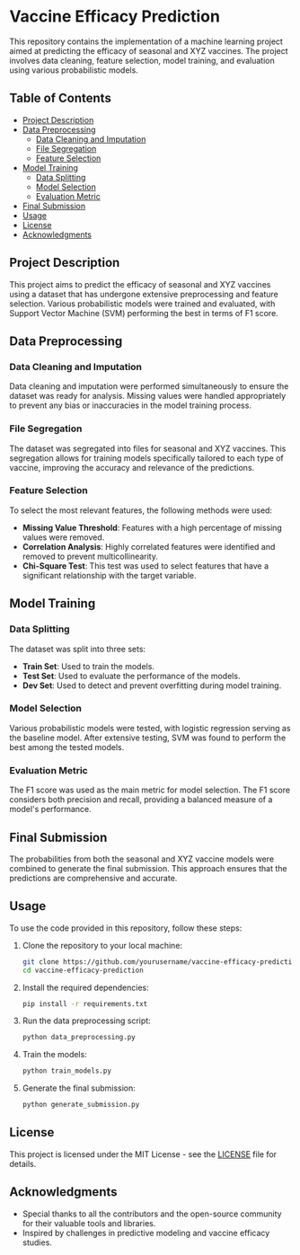 # Vaccine Efficacy Prediction

This repository contains the implementation of a machine learning project aimed at predicting the efficacy of seasonal and XYZ vaccines. The project involves data cleaning, feature selection, model training, and evaluation using various probabilistic models.

## Table of Contents

- [Project Description](#project-description)
- [Data Preprocessing](#data-preprocessing)
  - [Data Cleaning and Imputation](#data-cleaning-and-imputation)
  - [File Segregation](#file-segregation)
  - [Feature Selection](#feature-selection)
- [Model Training](#model-training)
  - [Data Splitting](#data-splitting)
  - [Model Selection](#model-selection)
  - [Evaluation Metric](#evaluation-metric)
- [Final Submission](#final-submission)
- [Usage](#usage)
- [License](#license)
- [Acknowledgments](#acknowledgments)

## Project Description

This project aims to predict the efficacy of seasonal and XYZ vaccines using a dataset that has undergone extensive preprocessing and feature selection. Various probabilistic models were trained and evaluated, with Support Vector Machine (SVM) performing the best in terms of F1 score.

## Data Preprocessing

### Data Cleaning and Imputation

Data cleaning and imputation were performed simultaneously to ensure the dataset was ready for analysis. Missing values were handled appropriately to prevent any bias or inaccuracies in the model training process.

### File Segregation

The dataset was segregated into files for seasonal and XYZ vaccines. This segregation allows for training models specifically tailored to each type of vaccine, improving the accuracy and relevance of the predictions.

### Feature Selection

To select the most relevant features, the following methods were used:
- **Missing Value Threshold**: Features with a high percentage of missing values were removed.
- **Correlation Analysis**: Highly correlated features were identified and removed to prevent multicollinearity.
- **Chi-Square Test**: This test was used to select features that have a significant relationship with the target variable.

## Model Training

### Data Splitting

The dataset was split into three sets:
- **Train Set**: Used to train the models.
- **Test Set**: Used to evaluate the performance of the models.
- **Dev Set**: Used to detect and prevent overfitting during model training.

### Model Selection

Various probabilistic models were tested, with logistic regression serving as the baseline model. After extensive testing, SVM was found to perform the best among the tested models.

### Evaluation Metric

The F1 score was used as the main metric for model selection. The F1 score considers both precision and recall, providing a balanced measure of a model's performance.

## Final Submission

The probabilities from both the seasonal and XYZ vaccine models were combined to generate the final submission. This approach ensures that the predictions are comprehensive and accurate.

## Usage

To use the code provided in this repository, follow these steps:

1. Clone the repository to your local machine:
    ```sh
    git clone https://github.com/yourusername/vaccine-efficacy-prediction.git
    cd vaccine-efficacy-prediction
    ```

2. Install the required dependencies:
    ```sh
    pip install -r requirements.txt
    ```

3. Run the data preprocessing script:
    ```sh
    python data_preprocessing.py
    ```

4. Train the models:
    ```sh
    python train_models.py
    ```

5. Generate the final submission:
    ```sh
    python generate_submission.py
    ```

## License

This project is licensed under the MIT License - see the [LICENSE](LICENSE) file for details.

## Acknowledgments

- Special thanks to all the contributors and the open-source community for their valuable tools and libraries.
- Inspired by challenges in predictive modeling and vaccine efficacy studies.


